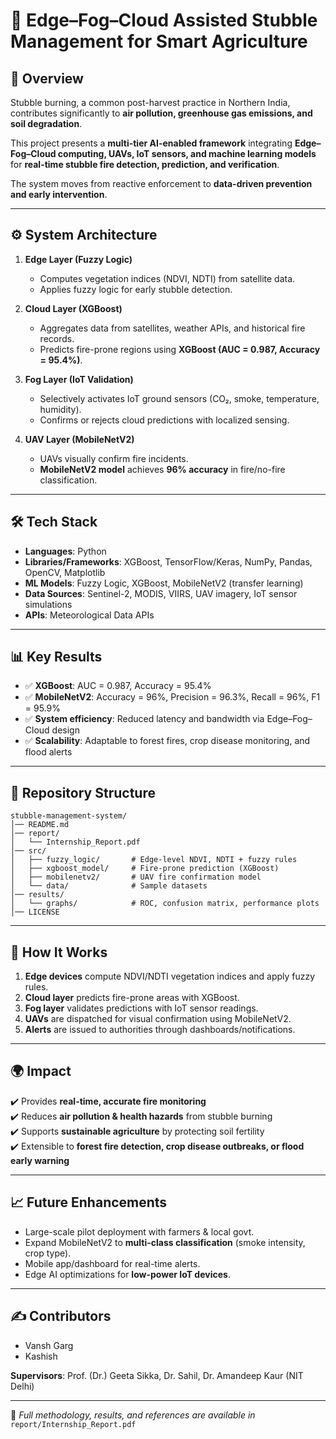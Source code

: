 # 🌾 Edge–Fog–Cloud Assisted Stubble Management for Smart Agriculture  

## 📌 Overview  
Stubble burning, a common post-harvest practice in Northern India, contributes significantly to **air pollution, greenhouse gas emissions, and soil degradation**.  

This project presents a **multi-tier AI-enabled framework** integrating **Edge–Fog–Cloud computing, UAVs, IoT sensors, and machine learning models** for **real-time stubble fire detection, prediction, and verification**.  

The system moves from reactive enforcement to **data-driven prevention and early intervention**.  

---

## ⚙️ System Architecture  
1. **Edge Layer (Fuzzy Logic)**  
   - Computes vegetation indices (NDVI, NDTI) from satellite data.  
   - Applies fuzzy logic for early stubble detection.  

2. **Cloud Layer (XGBoost)**  
   - Aggregates data from satellites, weather APIs, and historical fire records.  
   - Predicts fire-prone regions using **XGBoost (AUC = 0.987, Accuracy = 95.4%)**.  

3. **Fog Layer (IoT Validation)**  
   - Selectively activates IoT ground sensors (CO₂, smoke, temperature, humidity).  
   - Confirms or rejects cloud predictions with localized sensing.  

4. **UAV Layer (MobileNetV2)**  
   - UAVs visually confirm fire incidents.  
   - **MobileNetV2 model** achieves **96% accuracy** in fire/no-fire classification.  

---

## 🛠️ Tech Stack  
- **Languages**: Python  
- **Libraries/Frameworks**: XGBoost, TensorFlow/Keras, NumPy, Pandas, OpenCV, Matplotlib  
- **ML Models**: Fuzzy Logic, XGBoost, MobileNetV2 (transfer learning)  
- **Data Sources**: Sentinel-2, MODIS, VIIRS, UAV imagery, IoT sensor simulations  
- **APIs**: Meteorological Data APIs  

---

## 📊 Key Results  
- ✅ **XGBoost**: AUC = 0.987, Accuracy = 95.4%  
- ✅ **MobileNetV2**: Accuracy = 96%, Precision = 96.3%, Recall = 96%, F1 = 95.9%  
- ✅ **System efficiency**: Reduced latency and bandwidth via Edge–Fog–Cloud design  
- ✅ **Scalability**: Adaptable to forest fires, crop disease monitoring, and flood alerts  

---

## 📂 Repository Structure  
```
stubble-management-system/
│── README.md
│── report/
│   └── Internship_Report.pdf
│── src/
│   ├── fuzzy_logic/       # Edge-level NDVI, NDTI + fuzzy rules
│   ├── xgboost_model/     # Fire-prone prediction (XGBoost)
│   ├── mobilenetv2/       # UAV fire confirmation model
│   └── data/              # Sample datasets
│── results/
│   └── graphs/            # ROC, confusion matrix, performance plots
│── LICENSE
```

---

## 🚀 How It Works  
1. **Edge devices** compute NDVI/NDTI vegetation indices and apply fuzzy rules.  
2. **Cloud layer** predicts fire-prone areas with XGBoost.  
3. **Fog layer** validates predictions with IoT sensor readings.  
4. **UAVs** are dispatched for visual confirmation using MobileNetV2.  
5. **Alerts** are issued to authorities through dashboards/notifications.  

---

## 🌍 Impact  
✔️ Provides **real-time, accurate fire monitoring**  
✔️ Reduces **air pollution & health hazards** from stubble burning  
✔️ Supports **sustainable agriculture** by protecting soil fertility  
✔️ Extensible to **forest fire detection, crop disease outbreaks, or flood early warning**  

---

## 📈 Future Enhancements  
- Large-scale pilot deployment with farmers & local govt.  
- Expand MobileNetV2 to **multi-class classification** (smoke intensity, crop type).  
- Mobile app/dashboard for real-time alerts.  
- Edge AI optimizations for **low-power IoT devices**.  

---

## ✍️ Contributors  
- Vansh Garg  
- Kashish

**Supervisors**: Prof. (Dr.) Geeta Sikka, Dr. Sahil, Dr. Amandeep Kaur (NIT Delhi)  

---

🔗 *Full methodology, results, and references are available in* `report/Internship_Report.pdf`  
